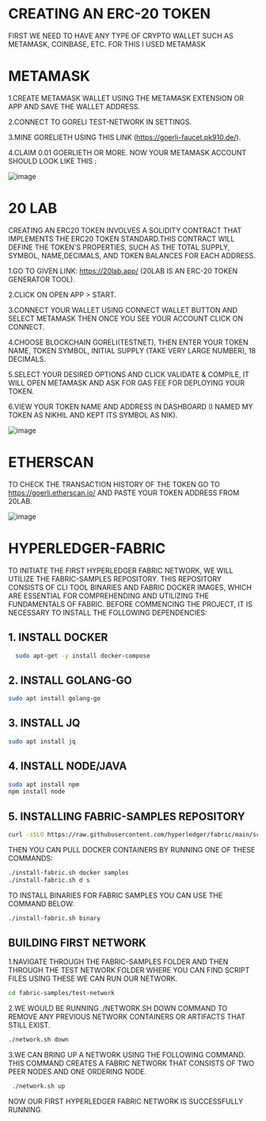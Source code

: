 # CREATING AN ERC-20 TOKEN


FIRST WE NEED TO HAVE ANY TYPE OF CRYPTO WALLET SUCH AS METAMASK, COINBASE, ETC. FOR THIS I USED METAMASK

# METAMASK

1.CREATE METAMASK WALLET USING THE METAMASK EXTENSION OR APP AND SAVE THE WALLET ADDRESS.

2.CONNECT TO GORELI TEST-NETWORK IN SETTINGS.

3.MINE GORELIETH USING THIS LINK (https://goerli-faucet.pk910.de/).

4.CLAIM 0.01 GOERLIETH OR MORE. NOW YOUR METAMASK ACCOUNT SHOULD LOOK LIKE THIS :

![image](https://github.com/Nikhil-71/Blockchain-/assets/136786579/1ed3a7c2-40fe-41ed-ad20-738565287f14)


# 20 LAB  

CREATING AN ERC20 TOKEN INVOLVES A SOLIDITY CONTRACT THAT IMPLEMENTS THE ERC20 TOKEN STANDARD.THIS CONTRACT WILL DEFINE THE TOKEN'S PROPERTIES, SUCH AS THE TOTAL SUPPLY, SYMBOL, NAME,DECIMALS, AND TOKEN BALANCES FOR EACH ADDRESS.

1.GO TO GIVEN LINK: https://20lab.app/ (20LAB IS AN ERC-20 TOKEN GENERATOR TOOL).

2.CLICK ON OPEN APP > START.

3.CONNECT YOUR WALLET USING CONNECT WALLET BUTTON AND SELECT METAMASK THEN ONCE YOU SEE YOUR ACCOUNT CLICK ON CONNECT.

4.CHOOSE BLOCKCHAIN GORELI(TESTNET), THEN ENTER YOUR TOKEN NAME, TOKEN SYMBOL, INITIAL SUPPLY (TAKE VERY LARGE NUMBER), 18 DECIMALS.

5.SELECT YOUR DESIRED OPTIONS AND CLICK VALIDATE & COMPILE, IT WILL OPEN METAMASK AND ASK FOR GAS FEE FOR DEPLOYING YOUR TOKEN.

6.VIEW YOUR TOKEN NAME AND ADDRESS IN DASHBOARD (I NAMED MY TOKEN AS NIKHIL AND KEPT ITS SYMBOL AS NIK).

![image](https://github.com/Nikhil-71/Blockchain-/assets/136786579/09b0874c-ae74-4948-9f2c-bd398ff4c9ac)


# ETHERSCAN  

TO CHECK THE TRANSACTION HISTORY OF THE TOKEN GO TO https://goerli.etherscan.io/ AND PASTE YOUR TOKEN ADDRESS FROM 20LAB.

![image](https://github.com/Nikhil-71/Blockchain-/assets/136786579/4c8f37d6-57e3-4327-a95c-32ff2d97cb59)


# HYPERLEDGER-FABRIC

TO INITIATE THE FIRST HYPERLEDGER FABRIC NETWORK, WE WILL UTILIZE THE FABRIC-SAMPLES REPOSITORY. THIS REPOSITORY CONSISTS OF CLI TOOL BINARIES AND FABRIC DOCKER IMAGES, WHICH ARE ESSENTIAL FOR COMPREHENDING AND UTILIZING THE FUNDAMENTALS OF FABRIC. BEFORE COMMENCING THE PROJECT, IT IS NECESSARY TO INSTALL THE FOLLOWING DEPENDENCIES:

## 1. INSTALL DOCKER


```bash
  sudo apt-get -y install docker-compose
```

## 2. INSTALL GOLANG-GO  

```bash
sudo apt install golang-go
```

## 3. INSTALL JQ

```bash
sudo apt install jq
```  

## 4. INSTALL NODE/JAVA  

```bash
sudo apt install npm
npm install node
```  

## 5. INSTALLING FABRIC-SAMPLES REPOSITORY  

```bash
curl -sSLO https://raw.githubusercontent.com/hyperledger/fabric/main/scripts/install-fabric.sh && chmod +x install-fabric.sh
```  

THEN YOU CAN PULL DOCKER CONTAINERS BY RUNNING ONE OF THESE COMMANDS:

```bash
./install-fabric.sh docker samples
./install-fabric.sh d s
```  

TO INSTALL BINARIES FOR FABRIC SAMPLES YOU CAN USE THE COMMAND BELOW:

```bash
./install-fabric.sh binary
```

## BUILDING FIRST NETWORK 

1.NAVIGATE THROUGH THE FABRIC-SAMPLES FOLDER AND THEN THROUGH THE TEST NETWORK FOLDER WHERE YOU CAN FIND SCRIPT FILES USING THESE WE CAN RUN OUR NETWORK.

```bash
cd fabric-samples/test-network
```

2.WE WOULD BE RUNNING ./NETWORK.SH DOWN COMMAND TO REMOVE ANY PREVIOUS NETWORK CONTAINERS OR ARTIFACTS THAT STILL EXIST.

```bash
./network.sh down
```

3.WE CAN BRING UP A NETWORK USING THE FOLLOWING COMMAND. THIS COMMAND CREATES A FABRIC NETWORK THAT CONSISTS OF TWO PEER NODES AND ONE ORDERING NODE.

```bash
 ./network.sh up
 ```

NOW OUR FIRST HYPERLEDGER FABRIC NETWORK IS SUCCESSFULLY RUNNING.

